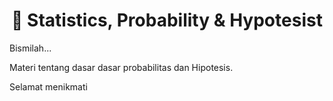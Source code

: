 <h1 align = 'center'> 📘 Statistics, Probability & Hypotesist</h1>

Bismilah...

Materi tentang dasar dasar probabilitas dan Hipotesis.

Selamat menikmati
